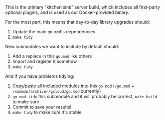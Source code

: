 This is the primary "kitchen sink" server build, which includes all first-party optional plugins, and is used as our Docker-provided binary.

For the most part, this means that day-to-day library upgrades should:
1. Update the main `go.mod`'s dependencies
2. `make tidy`

New submodules we want to include by default should:
1. Add a replace in this `go.mod` like others
2. Import and register it somehow
3. `make tidy`

And if you have problems tidying:
1. Copy/paste all included modules into this `go.mod` (`/go.mod` + `/common/archiver/gcloud/go.mod` currently)
2. `go mod tidy` this submodule and it will probably be correct, `make build` to make sure
3. Commit to save your results!
4. `make tidy` to make sure it's stable
